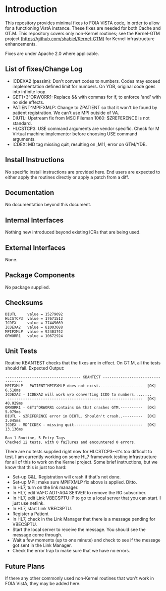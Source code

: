Introduction
============
This repository provides minimal fixes to FOIA VISTA code, in order to allow
for a functioning VistA instance. These fixes are needed for both Cache and
GT.M. This repository covers only non-Kernel routines; see the Kernel-GTM
project (https://github.com/shabiel/Kernel-GTM) for Kernel infrastructure
enhancements.

Fixes are under Apache 2.0 where applicable.

List of fixes/Change Log
------------------------
 * ICDEXA2 (passim): Don't convert codes to numbers. Codes may exceed implementation defined limit for numbers. On YDB, original code goes into infinite loop.
 * GET1+3^ORWORR1: Replace && with commas for if, to enforce 'and' with no side effects.
 * PATIENT^MPIFXMLP: Change to ZPATIENT so that it won't be found by patient registration. We can't use MPI outside of VA.
 * DIUTL: Upstream fix from MSC Fileman 1060: $ZREFERENCE is not standard.
 * HLCSTCP3: USE command arguments are vendor specific. Check for M Virtual machine implementor before choosing USE command arguments.
 * ICDEX: MD tag missing quit, resulting on ,M11, error on GTM/YDB.

Install Instructions
--------------------
No specific install instructions are provided here. End users are expected to
either apply the routines directly or apply a patch from a diff.

Documentation
-------------
No documentation beyond this document.

Internal Interfaces
-------------------
Nothing new introduced beyond existing ICRs that are being used.

External Interfaces
-------------------
None.

Package Components
------------------
No package supplied.

Checksums
---------
```
DIUTL     value = 15279092
HLCSTCP3  value = 17671512
ICDEX     value = 77445669
ICDEXA2   value = 81003688
MPIFXMLP  value = 92403742
ORWORR1   value = 10672924
```

Unit Tests
----------
Routine KBANTEST checks that the fixes are in effect. On GT.M, all the tests should fail.
Expected Output:
```
---------------------------------- KBANTEST ----------------------------------
MPIFXMLP - PATIENT^MPIFXMLP does not exist.-------------------  [OK]    6.518ms
ICDEXA2 - ICDEXA2 will work w/o converting ICDO to numbers........
 -------------------------------------------------------------  [OK]   40.029ms
ORWORR1 - GET1^ORWORR1 contains && that crashes GTM.----------  [OK]    5.079ms
DIUTL - $ZREFERENCE error in DIUTL. Shouldn't crash..---------  [OK]    3.045ms
ICDEX - MD^ICDEX - missing quit.------------------------------  [OK]   13.136ms

Ran 1 Routine, 5 Entry Tags
Checked 12 tests, with 0 failures and encountered 0 errors.
```

There are no tests supplied right now for HLCSTCP3--it's too difficult to test. I am
currently working on some HL7 framework testing infrastructure for all of this to work
on the Kernel project.  Some brief instructions, but we know that this is just too hard:

 * Set-up G&L. Registration will crash if that's not done.
 * Set-up MPI; make sure MPIFXMLP fix above is applied. Ditto.
 * In HL7, turn on the link manager.
 * In HL7, edit VAFC ADT-A04 SERVER to remove the RG subscriber.
 * In HL7, edit Link VBECSPTU IP to go to a local server that you can start. I just use netlink.
 * In HL7, start Link VBECSPTU.
 * Register a Patient
 * In HL7, check in the Link Manager that there is a message pending for VBECSPTU.
 * Start the local server to receive the message. You should see the message come through.
 * Wait a few moments (up to one minute) and check to see if the message got sent in the Link Manager.
 * Check the error trap to make sure that we have no errors.

Future Plans
------------
If there any other commonly used non-Kernel routines that won't work in FOIA VistA, they
may be added here.
